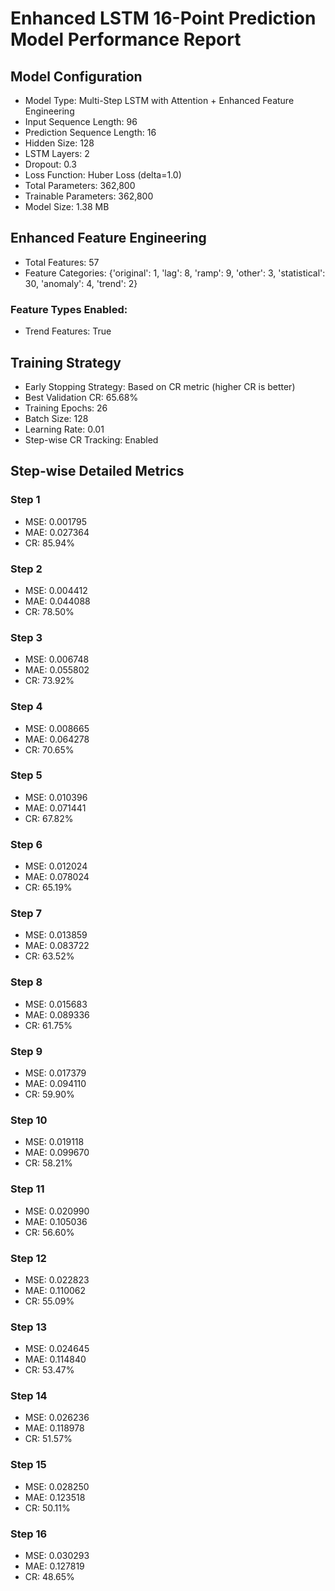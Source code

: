 
# Enhanced LSTM 16-Point Prediction Model Performance Report

## Model Configuration
- Model Type: Multi-Step LSTM with Attention + Enhanced Feature Engineering
- Input Sequence Length: 96
- Prediction Sequence Length: 16
- Hidden Size: 128
- LSTM Layers: 2
- Dropout: 0.3
- Loss Function: Huber Loss (delta=1.0)
- Total Parameters: 362,800
- Trainable Parameters: 362,800
- Model Size: 1.38 MB

## Enhanced Feature Engineering
- Total Features: 57
- Feature Categories: {'original': 1, 'lag': 8, 'ramp': 9, 'other': 3, 'statistical': 30, 'anomaly': 4, 'trend': 2}

### Feature Types Enabled:
- Trend Features: True

## Training Strategy
- Early Stopping Strategy: Based on CR metric (higher CR is better)
- Best Validation CR: 65.68%
- Training Epochs: 26
- Batch Size: 128
- Learning Rate: 0.01
- Step-wise CR Tracking: Enabled



## Step-wise Detailed Metrics

### Step 1
- MSE: 0.001795
- MAE: 0.027364
- CR: 85.94%

### Step 2
- MSE: 0.004412
- MAE: 0.044088
- CR: 78.50%

### Step 3
- MSE: 0.006748
- MAE: 0.055802
- CR: 73.92%

### Step 4
- MSE: 0.008665
- MAE: 0.064278
- CR: 70.65%

### Step 5
- MSE: 0.010396
- MAE: 0.071441
- CR: 67.82%

### Step 6
- MSE: 0.012024
- MAE: 0.078024
- CR: 65.19%

### Step 7
- MSE: 0.013859
- MAE: 0.083722
- CR: 63.52%

### Step 8
- MSE: 0.015683
- MAE: 0.089336
- CR: 61.75%

### Step 9
- MSE: 0.017379
- MAE: 0.094110
- CR: 59.90%

### Step 10
- MSE: 0.019118
- MAE: 0.099670
- CR: 58.21%

### Step 11
- MSE: 0.020990
- MAE: 0.105036
- CR: 56.60%

### Step 12
- MSE: 0.022823
- MAE: 0.110062
- CR: 55.09%

### Step 13
- MSE: 0.024645
- MAE: 0.114840
- CR: 53.47%

### Step 14
- MSE: 0.026236
- MAE: 0.118978
- CR: 51.57%

### Step 15
- MSE: 0.028250
- MAE: 0.123518
- CR: 50.11%

### Step 16
- MSE: 0.030293
- MAE: 0.127819
- CR: 48.65%
